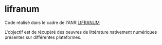 # lifranum

Code réalisé dans le cadre de l'ANR [LIFRANUM](https://projet-lifranum.univ-lyon3.fr/projet)

L'objectif est de récupéré des oeuvres de littérature nativement numériques présentes sur différentes plateformes. 
